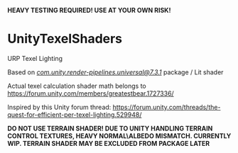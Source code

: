 **HEAVY TESTING REQUIRED! USE AT YOUR OWN RISK!**

# UnityTexelShaders
URP Texel Lighting

Based on *com.unity.render-pipelines.universal@7.3.1* package / Lit shader

Actual texel calculation shader math belongs to https://forum.unity.com/members/greatestbear.1727336/

Inspired by this Unity forum thread: https://forum.unity.com/threads/the-quest-for-efficient-per-texel-lighting.529948/


**DO NOT USE TERRAIN SHADER! DUE TO UNITY HANDLING TERRAIN CONTROL TEXTURES, HEAVY NORMAL\ALBEDO MISMATCH. CURRENTLY WIP. TERRAIN SHADER MAY BE EXCLUDED FROM PACKAGE LATER**
